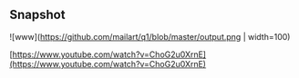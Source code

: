 	
## Snapshot
![www](https://github.com/mailart/q1/blob/master/output.png | width=100)
        
[https://www.youtube.com/watch?v=ChoG2u0XrnE](https://www.youtube.com/watch?v=ChoG2u0XrnE)

